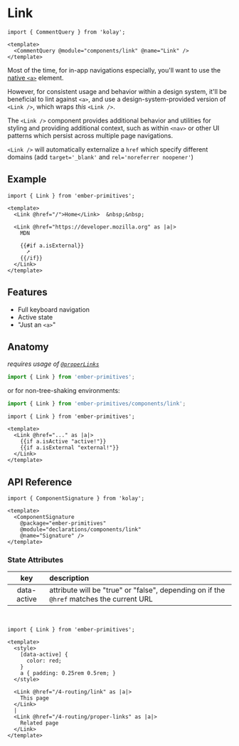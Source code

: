 # Link

```gjs live no-shadow
import { CommentQuery } from 'kolay';

<template>
  <CommentQuery @module="components/link" @name="Link" />
</template>
```

<Callout>

Most of the time, for in-app navigations especially, you'll want to use the [native `<a>`][mdn-a] element.

However, for consistent usage and behavior within a design system, it'll be beneficial to lint against `<a>`, and use a design-system-provided version of `<Link />`, which wraps _this_ `<Link />`.

</Callout>

The `<Link />` component provides additional behavior and utilities for styling and providing additional context, such as within `<nav>` or other UI patterns which persist across multiple page navigations.

`<Link />` will automatically externalize a `href` which specify different domains (add `target='_blank'` and `rel='noreferrer noopener'`)



[mdn-a]: https://developer.mozilla.org/en-US/docs/Web/HTML/Element/a

## Example


```gjs live preview
import { Link } from 'ember-primitives';

<template>
  <Link @href="/">Home</Link>  &nbsp;&nbsp;

  <Link @href="https://developer.mozilla.org" as |a|>
    MDN

    {{#if a.isExternal}}
      ➚
    {{/if}}
  </Link>
</template>
```

## Features

* Full keyboard navigation
* Active state
* "Just an `<a>`" 

## Anatomy

_requires usage of [`@properLinks`](/4-routing/proper-links)_


```js 
import { Link } from 'ember-primitives';
```

or for non-tree-shaking environments:
```js 
import { Link } from 'ember-primitives/components/link';
```


```gjs 
import { Link } from 'ember-primitives';

<template>
  <Link @href="..." as |a|>
    {{if a.isActive "active!"}}
    {{if a.isExternal "external!"}}
  </Link>
</template>
```

## API Reference

```gjs live no-shadow
import { ComponentSignature } from 'kolay';

<template>
  <ComponentSignature 
    @package="ember-primitives" 
    @module="declarations/components/link" 
    @name="Signature" />
</template>
```

### State Attributes


| key | description |  
| :---: | :----------- |  
| data-active | attribute will be "true" or "false", depending on if the `@href` matches the current URL |  

<br>

```gjs live preview
import { Link } from 'ember-primitives';

<template>
  <style>
    [data-active] {
      color: red;
    }
    a { padding: 0.25rem 0.5rem; }
  </style>

  <Link @href="/4-routing/link" as |a|>
    This page
  </Link>
  |
  <Link @href="/4-routing/proper-links" as |a|>
    Related page
  </Link>
</template>
```


